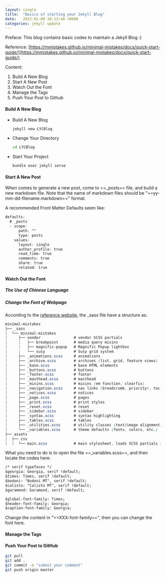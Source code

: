```yaml
---
layout: single
title:  "Basics of starting your Jekyll Blog"
date:   2022-01-09 10:12:48 +0800
categories: jekyll update
---
```

Preface: This blog contains basic codes to maintain a Jekyll Blog :)

Reference: [https://mmistakes.github.io/minimal-mistakes/docs/quick-start-guide/](https://mmistakes.github.io/minimal-mistakes/docs/quick-start-guide/)

Content: 

1. Build A New Blog
2. Start A New Post
3. Watch Out the Font
4. Manage the Tags
5. Push Your Post to Github



#### Build A New Blog

- Build A New Blog 

  ```
  jekyll new LYCBlog
  ```

- Change Your Directory

  ```bash
  cd LYCBlog
  ```

- Start Your Project

  ```bash
  bundle exec jekyll serve
  ```



#### Start A New Post

When comes to generate a new post, come to ==_posts== file, and build a new markdown file. Note that the name of markdown files should be "==yy-mm-dd-filename.markdown==" format.

A recommended Front Matter Defaults seem like:

```css
defaults:
  # _posts
  - scope:
      path: ""
      type: posts
    values:
      layout: single
      author_profile: true
      read_time: true
      comments: true
      share: true
      related: true
```



#### Watch Out the Font

##### The Use of Chinese Language



##### Change the Font of Webpage

According to the [reference website](https://mmistakes.github.io/minimal-mistakes/docs/quick-start-guide/), the _sass file have a structure as:

```css
minimal-mistakes
├── _sass
|  └── minimal-mistakes
|     ├── vendor               # vendor SCSS partials
|     |   ├── breakpoint       # media query mixins
|     |   ├── magnific-popup   # Magnific Popup lightbox
|     |   └── susy             # Susy grid system
|     ├── _animations.scss     # animations
|     ├── _archive.scss        # archives (list, grid, feature views)
|     ├── _base.scss           # base HTML elements
|     ├── _buttons.scss        # buttons
|     ├── _footer.scss         # footer
|     ├── _masthead.scss       # masthead
|     ├── _mixins.scss         # mixins (em function, clearfix)
|     ├── _navigation.scss     # nav links (breadcrumb, priority+, toc, pagination, etc.)
|     ├── _notices.scss        # notices
|     ├── _page.scss           # pages
|     ├── _print.scss          # print styles
|     ├── _reset.scss          # reset
|     ├── _sidebar.scss        # sidebar
|     ├── _syntax.scss         # syntax highlighting
|     ├── _tables.scss         # tables
|     ├── _utilities.scss      # utility classes (text/image alignment)
|     └── _variables.scss      # theme defaults (fonts, colors, etc.)
├── assets
|  ├── css
|  |  └── main.scss            # main stylesheet, loads SCSS partials in _sass
```

What you need to do is to open the file ==_variables.scss==, and then locate the codes here:

```html
/* serif typefaces */
$georgia: Georgia, serif !default;
$times: Times, serif !default;
$bodoni: "Bodoni MT", serif !default;
$calisto: "Calisto MT", serif !default;
$garamond: Garamond, serif !default;

$global-font-family: Times;
$header-font-family: Georgia;
$caption-font-family: Georgia;

```

Change the content in "==XXX-font-family==", then you can change the font here.

#### Manage the Tags

#### Push Your Post to GitHub

```bash
git pull
git add .
git commit -m "submit your comment"
git push origin master
```

